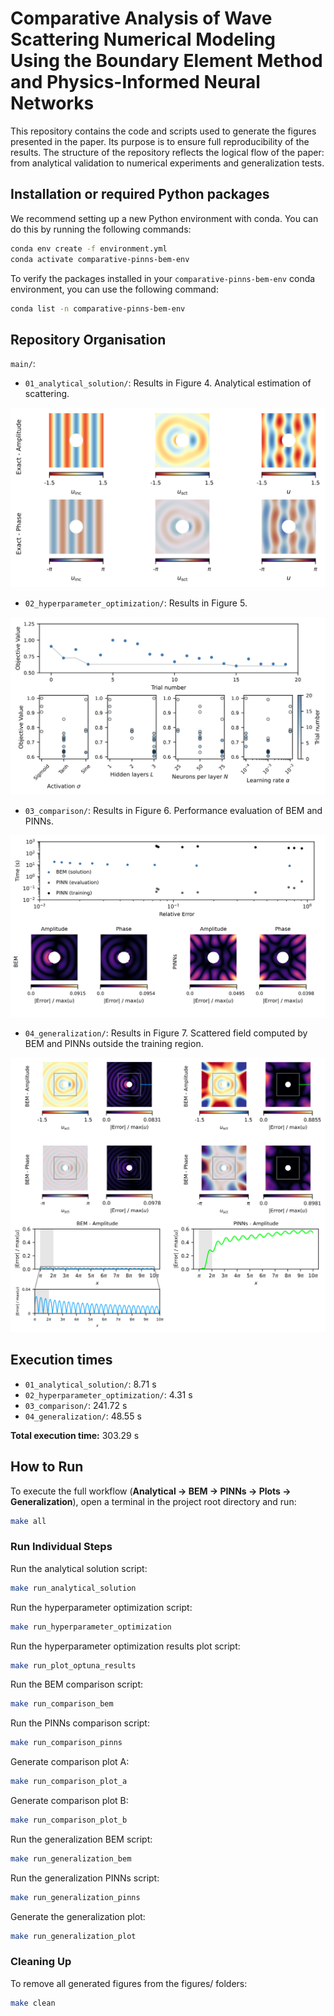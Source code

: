 # Comparative Analysis of Wave Scattering Numerical Modeling Using the Boundary Element Method and Physics-Informed Neural Networks

This repository contains the code and scripts used to generate the figures presented in the paper. Its purpose is to ensure full reproducibility of the results. The structure of the repository reflects the logical flow of the paper: from analytical validation to numerical experiments and generalization tests.

## Installation or required Python packages

We recommend setting up a new Python environment with conda. You can do this by running the following commands:

```bash
conda env create -f environment.yml
conda activate comparative-pinns-bem-env
```

To verify the packages installed in your `comparative-pinns-bem-env` conda environment, you can use the following command:

```bash
conda list -n comparative-pinns-bem-env
```

## Repository Organisation

`main/`:

- `01_analytical_solution/`: Results in Figure 4. Analytical estimation of scattering.

![displacement_exact](main/01_analytical_solution/figures/displacement_exact.svg)

- `02_hyperparameter_optimization/`: Results in Figure 5.

![hyperparameter_tunning](main/02_hyperparameter_optimization/figures/hyperparameter_tunning.svg)

- `03_comparison/`: Results in Figure 6. Performance evaluation of BEM and PINNs.

![comparison](main/03_comparison/figures/comparison.svg)

- `04_generalization/`: Results in Figure 7. Scattered field computed by BEM and PINNs outside the training region.

![generalization](main/04_generalization/figures/generalization.svg)

## Execution times

- `01_analytical_solution/`: 8.71 s  
- `02_hyperparameter_optimization/`: 4.31 s  
- `03_comparison/`: 241.72 s  
- `04_generalization/`: 48.55 s  

**Total execution time:** 303.29 s

## How to Run

To execute the full workflow (**Analytical → BEM → PINNs → Plots → Generalization**), open a terminal in the project root directory and run:

```bash
make all
```

### Run Individual Steps

Run the analytical solution script:

```bash
make run_analytical_solution
```

Run the hyperparameter optimization script:

```bash
make run_hyperparameter_optimization
```

Run the hyperparameter optimization results plot script:

```bash
make run_plot_optuna_results
```

Run the BEM comparison script:

```bash
make run_comparison_bem
```

Run the PINNs comparison script:

```bash
make run_comparison_pinns
```

Generate comparison plot A:

```bash
make run_comparison_plot_a
```

Generate comparison plot B:

```bash
make run_comparison_plot_b
```

Run the generalization BEM script:

```bash
make run_generalization_bem
```

Run the generalization PINNs script:

```bash
make run_generalization_pinns
```

Generate the generalization plot:

```bash
make run_generalization_plot
```

### Cleaning Up

To remove all generated figures from the figures/ folders:

```bash
make clean
```
